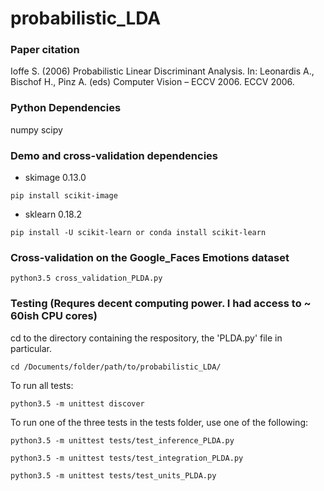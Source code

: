 # probabilistic_LDA

### Paper citation
Ioffe S. (2006) Probabilistic Linear Discriminant Analysis. In: Leonardis A., Bischof H., Pinz A. (eds) Computer Vision – ECCV 2006. ECCV 2006.

### Python Dependencies
numpy
scipy

### Demo and cross-validation dependencies
* skimage 0.13.0
```
pip install scikit-image
```

* sklearn 0.18.2
```
pip install -U scikit-learn or conda install scikit-learn
```

### Cross-validation on the Google_Faces Emotions dataset
```
python3.5 cross_validation_PLDA.py
```

### Testing (Requres decent computing power. I had access to ~ 60ish CPU cores)
cd to the directory containing the respository, the 'PLDA.py' file in particular.
```
cd /Documents/folder/path/to/probabilistic_LDA/
```

To run all tests:
```
python3.5 -m unittest discover
```

To run one of the three tests in the tests folder, use one of the following:
```
python3.5 -m unittest tests/test_inference_PLDA.py
```
```
python3.5 -m unittest tests/test_integration_PLDA.py
```
```
python3.5 -m unittest tests/test_units_PLDA.py
```
